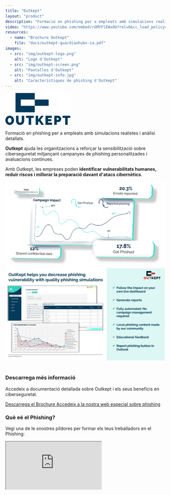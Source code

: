 ```yaml
---
title: "Outkept"
layout: "product"
description: "Formació en phishing per a empleats amb simulacions realistes i anàlisi detallats."
video: "https://www.youtube.com/embed/rGMYFlEWx0U?rel=0&cc_load_policy=0"
resources:
  - name: "Brochure Outkept"
    file: "docs/outkept-guardianhubx-ca.pdf"
images:
  - src: "img/outkept-logo.png"
    alt: "Logo d'Outkept"
  - src: "img/outkept-screen.png"
    alt: "Pantalles d'Outkept"
  - src: "img/outkept-info.jpg"
    alt: "Característiques de phishing d'Outkept"
---
```


<section class="about mb-5 container text-center">
  <img src="/img/outkept-logo.png" alt="Logo d'Outkept" class="img-fluid mb-2" style="max-height: 100px;">

  <p>Formació en phishing per a empleats amb simulacions realistes i anàlisi detallats.</p>

  <p><strong>Outkept</strong> ajuda les organitzacions a reforçar la sensibilització sobre ciberseguretat mitjançant campanyes de phishing personalitzades i avaluacions contínues.</p>

  <p>Amb Outkept, les empreses poden <strong>identificar vulnerabilitats humanes, reduir riscos i millorar la preparació davant d'atacs cibernètics</strong>.</p>
</section>

<section class="about mb-5 container text-center">
  <div class="row justify-content-center">
    <div class="col-md-5 text-center">
      <img src="img/outkept-screen.png" class="img-fluid zoomable-image" alt="Pantalles d'Outkept" onclick="openFullscreen(this)">
    </div>
    <div class="col-md-5 text-center">
      <img src="img/outkept-info.jpg" class="img-fluid zoomable-image" alt="Característiques de phishing d'Outkept" onclick="openFullscreen(this)">
    </div>
  </div>
</section>

<div id="fullscreen-overlay" onclick="closeFullscreen()">
  <img id="fullscreen-image">
</div>

<section class="downloads mb-5 container text-center">
  <h3>Descarrega més informació</h3>
  <p>Accedeix a documentació detallada sobre Outkept i els seus beneficis en ciberseguretat.</p>
  <div class="d-flex justify-content-center gap-3">
    <a href="/docs/outkept-guardianhubx-es.pdf" class="btn btn-primary pdf-download" target="_blank">
      <i class="fas fa-file-pdf"></i> Descarrega el Brochure
    </a>
    <a href="ca/formacio-phishing-software" class="btn btn-secondary">
      <i class="fas fa-shield-alt"></i> Accedeix a la nostra web especial sobre phishing
    </a>
  </div>
</section>

<section class="solutions mb-5 container text-center">
<h3>Què eé el Phishing?</h3>
  <p>Vegi una de le snostres píldores per formar els teus treballadors en el Phishing:</p>
  <div class="ratio ratio-16x9">
    <iframe class="embed-responsive-item" src="https://www.youtube.com/embed/rGMYFlEWx0U?rel=0&cc_load_policy=0" allowfullscreen title="Vídeo explicatiu d'Outkept"></iframe>
  </div>
</section>